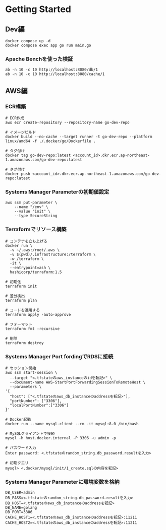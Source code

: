 # Getting Started

## Dev編
```shell
docker compose up -d
docker compose exec app go run main.go
```
### Apache Benchを使った検証

```shell
ab -n 10 -c 10 http://localhost:8080/db/1
ab -n 10 -c 10 http://localhost:8080/cache/1
```

## AWS編

### ECR構築

```shell
# ECR作成
aws ecr create-repository --repository-name go-dev-repo

# イメージビルド
docker build --no-cache --target runner -t go-dev-repo --platform linux/amd64 -f ./.docker/go/Dockerfile .

# タグ付け
docker tag go-dev-repo:latest <account_id>.dkr.ecr.ap-northeast-1.amazonaws.com/go-dev-repo:latest

# タグ付け
docker push <account_id>.dkr.ecr.ap-northeast-1.amazonaws.com/go-dev-repo:latest
```

### Systems Manager Parameterの初期値設定

```shell
aws ssm put-parameter \
    --name "/env" \
    --value "init" \
    --type SecureString
```

### Terraformでリソース構築

```shell
# コンテナを立ち上げる
docker run \
  -v ~/.aws:/root/.aws \
  -v $(pwd)/.infrastructure:/terraform \
  -w /terraform \
  -it \
  --entrypoint=ash \
  hashicorp/terraform:1.5

# 初期化
terraform init

# 差分検出
terraform plan

# コードを適用する
terraform apply -auto-approve

# フォーマット
terraform fmt -recursive

# 削除
terraform destroy
```

### Systems Manager Port fordingでRDSに接続

```shell
# セッション開始
aws ssm start-session \
  --target "<.tfstateのaws_instanceのidを転記>" \
  --document-name AWS-StartPortForwardingSessionToRemoteHost \
  --parameters \
'{
  "host": ["<.tfstateのaws_db_instanceのaddressを転記>"],
  "portNumber": ["3306"],
  "localPortNumber":["3306"]
}'
```

```shell
# Docker起動
docker run --name mysql-client --rm -it mysql:8.0 /bin/bash

# MySQLクライアントで接続
mysql -h host.docker.internal -P 3306 -u admin -p

# パスワード入力
Enter password: <.tfstateのrandom_string.db_password.resultを入力>

# 初期クエリ
mysql> <.docker/mysql/init/1_create.sqlの内容を転記>
```

### Systems Manager Parameterに環境変数を格納

```shell
DB_USER=admin
DB_PASS=<.tfstateのrandom_string.db_password.resultを入力>
DB_HOST=<.tfstateのaws_db_instanceのaddressを転記>
DB_NAME=golang
DB_PORT=3306
CACHE_HOST1=<.tfstateのaws_db_instanceのaddressを転記>:11211
CACHE_HOST2=<.tfstateのaws_db_instanceのaddressを転記>:11211
```